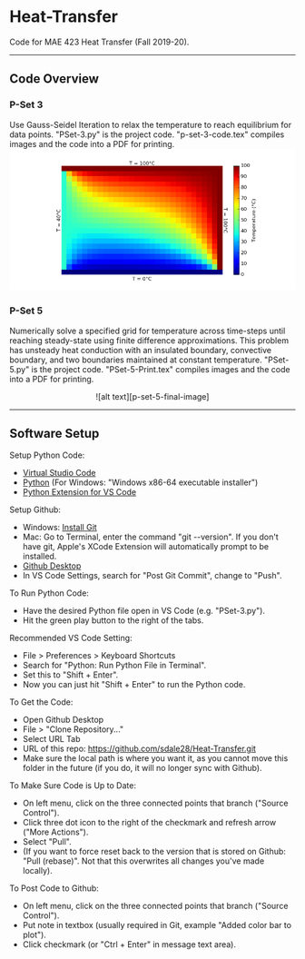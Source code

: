 # Heat-Transfer
Code for MAE 423 Heat Transfer (Fall 2019-20). 
***

## Code Overview

### P-Set 3
Use Gauss-Seidel Iteration to relax the temperature to reach equilibrium for data points. "PSet-3.p<i></i>y" is the project code. "p-set-3-code.tex" compiles images and the code into a PDF for printing.
![alt text][p-set-3-final-image]

### P-Set 5
Numerically solve a specified grid for temperature across time-steps until reaching steady-state using finite difference approximations. This problem has unsteady heat conduction with an insulated boundary, convective boundary, and two boundaries maintained at constant temperature. 
"PSet-5.p<i></i>y" is the project code. "PSet-5-Print.tex" compiles images and the code into a PDF for printing.
<center>
![alt text][p-set-5-final-image]
</center>

---
## Software Setup
Setup Python Code: 
- [Virtual Studio Code][3]
- [Python][4] (For Windows: "Windows x86-64 executable installer")
- [Python Extension for VS Code][5]

Setup Github:
- Windows: [Install Git][1]
- Mac: Go to Terminal, enter the command "git --version". If you don't have git, Apple's XCode Extension will automatically prompt to be installed. 
- [Github Desktop][2]
- In VS Code Settings, search for "Post Git Commit", change to "Push".

To Run Python Code:
- Have the desired Python file open in VS Code (e.g. "PSet-3.py").
- Hit the green play button to the right of the tabs.

Recommended VS Code Setting:
- File > Preferences > Keyboard Shortcuts
- Search for "Python: Run Python File in Terminal".
- Set this to "Shift + Enter".
- Now you can just hit "Shift + Enter" to run the Python code.

To Get the Code:
- Open Github Desktop
- File > "Clone Repository..."
- Select URL Tab
- URL of this repo: https://github.com/sdale28/Heat-Transfer.git
- Make sure the local path is where you want it, as you cannot move this folder in the future (if you do, it will no longer sync with Github). 

To Make Sure Code is Up to Date:
- On left menu, click on the three connected points that branch ("Source Control"). 
- Click three dot icon to the right of the checkmark and refresh arrow ("More Actions").
- Select "Pull". 
- (If you want to force reset back to the version that is stored on Github: "Pull (rebase)". Not that this overwrites all changes you've made locally). 

To Post Code to Github: 
- On left menu, click on the three connected points that branch ("Source Control"). 
- Put note in textbox (usually required in Git, example "Added color bar to plot"). 
- Click checkmark (or "Ctrl + Enter" in message text area). 

[1]:https://git-scm.com/download/win
[2]:https://desktop.github.com/
[3]:https://code.visualstudio.com/
[4]:https://www.python.org/downloads/
[5]:https://marketplace.visualstudio.com/items?itemName=ms-python.python


[p-set-3-final-image]: https://raw.githubusercontent.com/sdale28/Heat-Transfer/master/Problem-Set-3/images/pset-3-figure-3-final.png "P Set 3 Image"

[p-set-5-final-image]: https://raw.githubusercontent.com/sdale28/Heat-Transfer/master/Problem-Set-5/images/Problem-Set-5-1.png "P Set 5 Image"
